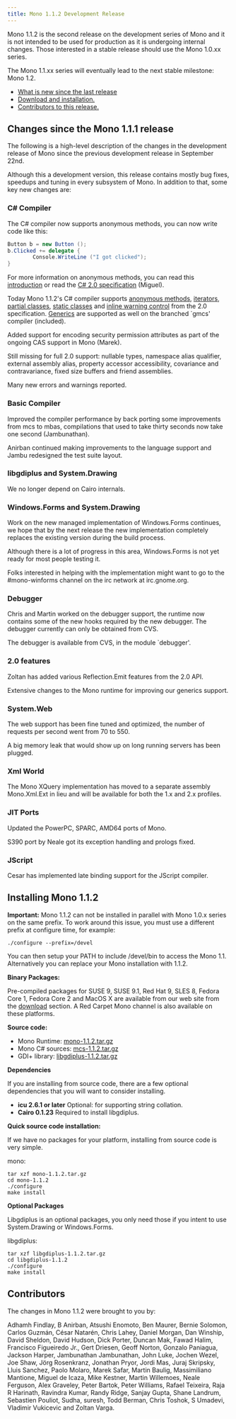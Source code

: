 ```yaml
---
title: Mono 1.1.2 Development Release
---
```


Mono 1.1.2 is the second release on the development series of Mono and it is not intended to be used for production as it is undergoing internal changes. Those interested in a stable release should use the Mono 1.0.xx series.

The Mono 1.1.xx series will eventually lead to the next stable milestone: Mono 1.2.

-   [What is new since the last release](#new)
-   [Download and installation.](#install)
-   [Contributors to this release.](#cont)

Changes since the Mono 1.1.1 release
------------------------------------

The following is a high-level description of the changes in the development release of Mono since the previous development release in September 22nd.

Although this a development version, this release contains mostly bug fixes, speedups and tuning in every subsystem of Mono. In addition to that, some key new changes are:

### C# Compiler

The C# compiler now supports anonymous methods, you can now write code like this:

``` csharp
Button b = new Button ();
b.Clicked += delegate {
        Console.WriteLine ("I got clicked");
}
```

For more information on anonymous methods, you can read this [introduction](http://msdn2.microsoft.com/library/0yw3tz5k.aspx) or read the [C# 2.0 specification](http://download.microsoft.com/download/8/1/6/81682478-4018-48fe-9e5e-f87a44af3db9/SpecificationVer2.doc) (Miguel).

Today Mono 1.1.2's C# compiler supports [anonymous methods](http://msdn2.microsoft.com/library/0yw3tz5k.aspx), [iterators](http://msdn2.microsoft.com/library/dscyy5s0.aspx), [partial classes](http://msdn2.microsoft.com/library/wa80x488.aspx), [static classes](http://msdn2.microsoft.com/library/79b3xss3.aspx) and [inline warning control](http://msdn2.microsoft.com/library/441722ys.aspx) from the 2.0 specification. [Generics](http://msdn2.microsoft.com/library/512aeb7t.aspx) are supported as well on the branched \`gmcs' compiler (included).

Added support for encoding security permission attributes as part of the ongoing CAS support in Mono (Marek).

Still missing for full 2.0 support: nullable types, namespace alias qualifier, external assembly alias, property accessor accessibility, covariance and contravariance, fixed size buffers and friend assemblies.

Many new errors and warnings reported.

### Basic Compiler

Improved the compiler performance by back porting some improvements from mcs to mbas, compilations that used to take thirty seconds now take one second (Jambunathan).

Anirban continued making improvements to the language support and Jambu redesigned the test suite layout.

### libgdiplus and System.Drawing

We no longer depend on Cairo internals.

### Windows.Forms and System.Drawing

Work on the new managed implementation of Windows.Forms continues, we hope that by the next release the new implementation completely replaces the existing version during the build process.

Although there is a lot of progress in this area, Windows.Forms is not yet ready for most people testing it.

Folks interested in helping with the implementation might want to go to the #mono-winforms channel on the irc network at irc.gnome.org.

### Debugger

Chris and Martin worked on the debugger support, the runtime now contains some of the new hooks required by the new debugger. The debugger currently can only be obtained from CVS.

The debugger is available from CVS, in the module \`debugger'.

### 2.0 features

Zoltan has added various Reflection.Emit features from the 2.0 API.

Extensive changes to the Mono runtime for improving our generics support.

### System.Web

The web support has been fine tuned and optimized, the number of requests per second went from 70 to 550.

A big memory leak that would show up on long running servers has been plugged.

### Xml World

The Mono XQuery implementation has moved to a separate assembly Mono.Xml.Ext in lieu and will be available for both the 1.x and 2.x profiles.

### JIT Ports

Updated the PowerPC, SPARC, AMD64 ports of Mono.

S390 port by Neale got its exception handling and prologs fixed.

### JScript

Cesar has implemented late binding support for the JScript compiler.

Installing Mono 1.1.2
---------------------

**Important:** Mono 1.1.2 can not be installed in parallel with Mono 1.0.x series on the same prefix. To work around this issue, you must use a different prefix at configure time, for example:

``` shell
./configure --prefix=/devel
```

You can then setup your PATH to include /devel/bin to access the Mono 1.1. Alternatively you can replace your Mono installation with 1.1.2.

**Binary Packages:**

Pre-compiled packages for SUSE 9, SUSE 9.1, Red Hat 9, SLES 8, Fedora Core 1, Fedora Core 2 and MacOS X are available from our web site from the [download](http://www.go-mono.com/download.html) section. A Red Carpet Mono channel is also available on these platforms.

**Source code:**

-   Mono Runtime: [mono-1.1.2.tar.gz](http://www.go-mono.com/archive/1.1.2/mono-1.1.2.tar.gz)
-   Mono C# sources: [mcs-1.1.2.tar.gz](http://www.go-mono.com/archive/1.1.2/mcs-1.1.2.tar.gz)
-   GDI+ library: [libgdiplus-1.1.2.tar.gz](http://www.go-mono.com/archive/1.1.2/libgdiplus-1.1.2.tar.gz)

**Dependencies**

If you are installing from source code, there are a few optional dependencies that you will want to consider installing.

- **icu 2.6.1 or later** Optional: for supporting string collation.
- **Cairo 0.1.23** Required to install libgdiplus.

**Quick source code installation:**

If we have no packages for your platform, installing from source code is very simple.

mono:

``` shell
tar xzf mono-1.1.2.tar.gz
cd mono-1.1.2
./configure
make install
```

**Optional Packages**

Libgdiplus is an optional packages, you only need those if you intent to use System.Drawing or Windows.Forms.

libgdiplus:

``` shell
tar xzf libgdiplus-1.1.2.tar.gz
cd libgdiplus-1.1.2
./configure
make install
```

Contributors
------------

The changes in Mono 1.1.2 were brought to you by:

Adhamh Findlay, B Anirban, Atsushi Enomoto, Ben Maurer, Bernie Solomon, Carlos Guzmán, César Natarén, Chris Lahey, Daniel Morgan, Dan Winship, David Sheldon, David Hudson, Dick Porter, Duncan Mak, Fawad Halim, Francisco Figueiredo Jr., Gert Driesen, Geoff Norton, Gonzalo Paniagua, Jackson Harper, Jambunathan Jambunathan, John Luke, Jochen Wezel, Joe Shaw, Jörg Rosenkranz, Jonathan Pryor, Jordi Mas, Juraj Skripsky, Lluis Sanchez, Paolo Molaro, Marek Safar, Martin Baulig, Massimiliano Mantione, Miguel de Icaza, Mike Kestner, Martin Willemoes, Neale Ferguson, Alex Graveley, Peter Bartok, Peter Williams, Rafael Teixeira, Raja R Harinath, Ravindra Kumar, Randy Ridge, Sanjay Gupta, Shane Landrum, Sebastien Pouliot, Sudha, suresh, Todd Berman, Chris Toshok, S Umadevi, Vladimir Vukicevic and Zoltan Varga.
